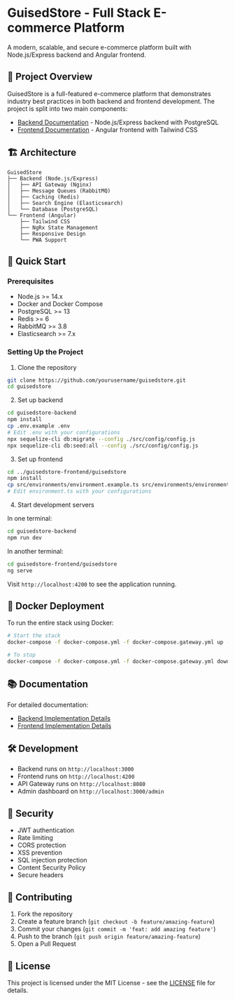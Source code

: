 # GuisedStore - Full Stack E-commerce Platform

A modern, scalable, and secure e-commerce platform built with Node.js/Express backend and Angular frontend.

## 🌟 Project Overview

GuisedStore is a full-featured e-commerce platform that demonstrates industry best practices in both backend and frontend development. The project is split into two main components:

- [Backend Documentation](./guisedstore-backend/README.md) - Node.js/Express backend with PostgreSQL
- [Frontend Documentation](./guisedstore-frontend/README.md) - Angular frontend with Tailwind CSS

## 🏗️ Architecture

```
GuisedStore
├── Backend (Node.js/Express)
│   ├── API Gateway (Nginx)
│   ├── Message Queues (RabbitMQ)
│   ├── Caching (Redis)
│   ├── Search Engine (Elasticsearch)
│   └── Database (PostgreSQL)
└── Frontend (Angular)
    ├── Tailwind CSS
    ├── NgRx State Management
    ├── Responsive Design
    └── PWA Support
```

## 🚀 Quick Start

### Prerequisites
- Node.js >= 14.x
- Docker and Docker Compose
- PostgreSQL >= 13
- Redis >= 6
- RabbitMQ >= 3.8
- Elasticsearch >= 7.x

### Setting Up the Project

1. Clone the repository
```bash
git clone https://github.com/yourusername/guisedstore.git
cd guisedstore
```

2. Set up backend
```bash
cd guisedstore-backend
npm install
cp .env.example .env
# Edit .env with your configurations
npx sequelize-cli db:migrate --config ./src/config/config.js
npx sequelize-cli db:seed:all --config ./src/config/config.js
```

3. Set up frontend
```bash
cd ../guisedstore-frontend/guisedstore
npm install
cp src/environments/environment.example.ts src/environments/environment.ts
# Edit environment.ts with your configurations
```

4. Start development servers

In one terminal:
```bash
cd guisedstore-backend
npm run dev
```

In another terminal:
```bash
cd guisedstore-frontend/guisedstore
ng serve
```

Visit `http://localhost:4200` to see the application running.

## 🐳 Docker Deployment

To run the entire stack using Docker:

```bash
# Start the stack
docker-compose -f docker-compose.yml -f docker-compose.gateway.yml up -d

# To stop
docker-compose -f docker-compose.yml -f docker-compose.gateway.yml down
```

## 📚 Documentation

For detailed documentation:
- [Backend Implementation Details](./guisedstore-backend/README.md)
- [Frontend Implementation Details](./guisedstore-frontend/README.md)

## 🛠️ Development

- Backend runs on `http://localhost:3000`
- Frontend runs on `http://localhost:4200`
- API Gateway runs on `http://localhost:8080`
- Admin dashboard on `http://localhost:3000/admin`

## 🔐 Security

- JWT authentication
- Rate limiting
- CORS protection
- XSS prevention
- SQL injection protection
- Content Security Policy
- Secure headers

## 🤝 Contributing

1. Fork the repository
2. Create a feature branch (`git checkout -b feature/amazing-feature`)
3. Commit your changes (`git commit -m 'feat: add amazing feature'`)
4. Push to the branch (`git push origin feature/amazing-feature`)
5. Open a Pull Request

## 📝 License

This project is licensed under the MIT License - see the [LICENSE](LICENSE) file for details.

